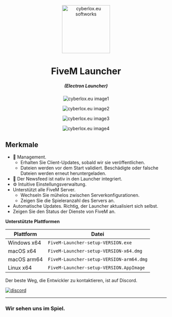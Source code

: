<p align="center"><img src="https://silence-dev.de/img/logo_silence_dev.png" width="150px" height="150px" alt="cyberlox.eu softworks"></p>

<h1 align="center">FiveM Launcher</h1>

<em><h5 align="center">(Electron Launcher)</h5></em>

<p align="center"><img src="https://i.ibb.co/VjkhW7d/main-image.jpg" alt="cyberlox.eu image1"></p>
<p align="center"><img src="https://i.ibb.co/sj5jzk6/fivem-settings-image.jpg" alt="cyberlox.eu image2"></p>
<p align="center"><img src="https://i.ibb.co/0y9hwdy/launcher-settings-image.jpg" alt="cyberlox.eu image3"></p>
<p align="center"><img src="https://i.ibb.co/qycnXZ6/launcher-update-image.jpg" alt="cyberlox.eu image4"></p>

## Merkmale

* 📂 Management.
  * Erhalten Sie Client-Updates, sobald wir sie veröffentlichen.
  * Dateien werden vor dem Start validiert. Beschädigte oder falsche Dateien werden erneut heruntergeladen.
* 📰 Der Newsfeed ist nativ in den Launcher integriert.
* ⚙️ Intuitive Einstellungsverwaltung.
* Unterstützt alle FiveM Server.
  * Wechseln Sie mühelos zwischen Serverkonfigurationen.
  * Zeigen Sie die Spieleranzahl des Servers an.
* Automatische Updates. Richtig, der Launcher aktualisiert sich selbst.
*  Zeigen Sie den Status der Dienste von FiveM an.

**Unterstützte Plattformen**

| Plattform | Datei |
| -------- | ---- |
| Windows x64 | `FiveM-Launcher-setup-VERSION.exe` |
| macOS x64 | `FiveM-Launcher-setup-VERSION-x64.dmg` |
| macOS arm64 | `FiveM-Launcher-setup-VERSION-arm64.dmg` |
| Linux x64 | `FiveM-Launcher-setup-VERSION.AppImage` |


Der beste Weg, die Entwickler zu kontaktieren, ist auf Discord.

[![discord](https://discordapp.com/api/guilds/895410720571797605/embed.png?style=banner3)][discord]

---

### Wir sehen uns im Spiel.

[discord]: https://discord.gg/KBTKwWH3NG 'Discord'
[website]: https://cyberlox.eu/fivem_launcher 'Website'
